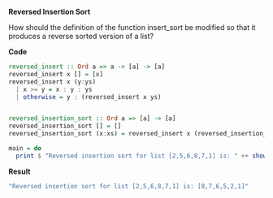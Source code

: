 **Reversed Insertion Sort**

How should the definition of the function insert_sort be modified so that it produces a reverse sorted version of a list?

**Code**
```haskell
reversed_insert :: Ord a => a -> [a] -> [a]
reversed_insert x [] = [x]
reversed_insert x (y:ys) 
  | x >= y = x : y : ys
  | otherwise = y : (reversed_insert x ys)


reversed_insertion_sort :: Ord a => [a] -> [a]
reversed_insertion_sort [] = []
reversed_insertion_sort (x:xs) = reversed_insert x (reversed_insertion_sort xs)

main = do
  print $ "Reversed insertion sort for list [2,5,6,8,7,1] is: " ++ show (reversed_insertion_sort [2,5,6,8,7,1])
```

**Result**
```bash
"Reversed insertion sort for list [2,5,6,8,7,1] is: [8,7,6,5,2,1]"
```
